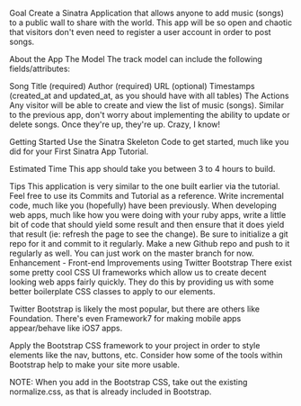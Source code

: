 Goal
Create a Sinatra Application that allows anyone to add music (songs) to a public wall to share with the world. This app will be so open and chaotic that visitors don't even need to register a user account in order to post songs.

About the App
The Model
The track model can include the following fields/attributes:

Song Title (required)
Author (required)
URL (optional)
Timestamps (created_at and updated_at, as you should have with all tables)
The Actions
Any visitor will be able to create and view the list of music (songs). Similar to the previous app, don't worry about implementing the ability to update or delete songs. Once they're up, they're up. Crazy, I know!

Getting Started
Use the Sinatra Skeleton Code to get started, much like you did for your First Sinatra App Tutorial.

Estimated Time
This app should take you between 3 to 4 hours to build.

Tips
This application is very similar to the one built earlier via the tutorial. Feel free to use its Commits and Tutorial as a reference.
Write incremental code, much like you (hopefully) have been previously. When developing web apps, much like how you were doing with your ruby apps, write a little bit of code that should yield some result and then ensure that it does yield that result (ie: refresh the page to see the change).
Be sure to initialize a git repo for it and commit to it regularly. Make a new Github repo and push to it regularly as well. You can just work on the master branch for now.
Enhancement - Front-end Improvements using Twitter Bootstrap
There exist some pretty cool CSS UI frameworks which allow us to create decent looking web apps fairly quickly. They do this by providing us with some better boilerplate CSS classes to apply to our elements.

Twitter Bootstrap is likely the most popular, but there are others like Foundation. There's even Framework7 for making mobile apps appear/behave like iOS7 apps.

Apply the Bootstrap CSS framework to your project in order to style elements like the nav, buttons, etc. Consider how some of the tools within Bootstrap help to make your site more usable.

NOTE: When you add in the Bootstrap CSS, take out the existing normalize.css, as that is already included in Bootstrap.